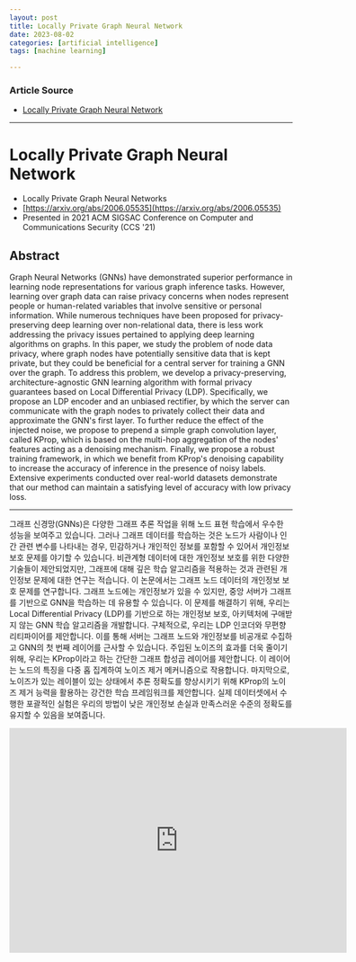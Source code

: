 ```yaml
---
layout: post
title: Locally Private Graph Neural Network 
date: 2023-08-02
categories: [artificial intelligence]
tags: [machine learning]

---
```


### Article Source

* [Locally Private Graph Neural Network](https://www.youtube.com/watch?v=1LdC5G_p-0g)

---

# Locally Private Graph Neural Network


* Locally Private Graph Neural Networks
* [https://arxiv.org/abs/2006.05535](https://arxiv.org/abs/2006.05535)
* Presented in 2021 ACM SIGSAC Conference on Computer and Communications Security (CCS '21)

## Abstract

Graph Neural Networks (GNNs) have demonstrated superior performance in learning node representations for various graph inference tasks. However, learning over graph data can raise privacy concerns when nodes represent people or human-related variables that involve sensitive or personal information. While numerous techniques have been proposed for privacy-preserving deep learning over non-relational data, there is less work addressing the privacy issues pertained to applying deep learning algorithms on graphs. In this paper, we study the problem of node data privacy, where graph nodes have potentially sensitive data that is kept private, but they could be beneficial for a central server for training a GNN over the graph. To address this problem, we develop a privacy-preserving, architecture-agnostic GNN learning algorithm with formal privacy guarantees based on Local Differential Privacy (LDP). Specifically, we propose an LDP encoder and an unbiased rectifier, by which the server can communicate with the graph nodes to privately collect their data and approximate the GNN's first layer. To further reduce the effect of the injected noise, we propose to prepend a simple graph convolution layer, called KProp, which is based on the multi-hop aggregation of the nodes' features acting as a denoising mechanism. Finally, we propose a robust training framework, in which we benefit from KProp's denoising capability to increase the accuracy of inference in the presence of noisy labels. Extensive experiments conducted over real-world datasets demonstrate that our method can maintain a satisfying level of accuracy with low privacy loss.

---

그래프 신경망(GNNs)은 다양한 그래프 추론 작업을 위해 노드 표현 학습에서 우수한 성능을 보여주고 있습니다. 그러나 그래프 데이터를 학습하는 것은 노드가 사람이나 인간 관련 변수를 나타내는 경우, 민감하거나 개인적인 정보를 포함할 수 있어서 개인정보 보호 문제를 야기할 수 있습니다. 비관계형 데이터에 대한 개인정보 보호를 위한 다양한 기술들이 제안되었지만, 그래프에 대해 깊은 학습 알고리즘을 적용하는 것과 관련된 개인정보 문제에 대한 연구는 적습니다. 이 논문에서는 그래프 노드 데이터의 개인정보 보호 문제를 연구합니다. 그래프 노드에는 개인정보가 있을 수 있지만, 중앙 서버가 그래프를 기반으로 GNN을 학습하는 데 유용할 수 있습니다. 이 문제를 해결하기 위해, 우리는 Local Differential Privacy (LDP)를 기반으로 하는 개인정보 보호, 아키텍처에 구애받지 않는 GNN 학습 알고리즘을 개발합니다. 구체적으로, 우리는 LDP 인코더와 무편향 리티파이어를 제안합니다. 이를 통해 서버는 그래프 노드와 개인정보를 비공개로 수집하고 GNN의 첫 번째 레이어를 근사할 수 있습니다. 주입된 노이즈의 효과를 더욱 줄이기 위해, 우리는 KProp이라고 하는 간단한 그래프 합성곱 레이어를 제안합니다. 이 레이어는 노드의 특징을 다중 홉 집계하여 노이즈 제거 메커니즘으로 작용합니다. 마지막으로, 노이즈가 있는 레이블이 있는 상태에서 추론 정확도를 향상시키기 위해 KProp의 노이즈 제거 능력을 활용하는 강건한 학습 프레임워크를 제안합니다. 실제 데이터셋에서 수행한 포괄적인 실험은 우리의 방법이 낮은 개인정보 손실과 만족스러운 수준의 정확도를 유지할 수 있음을 보여줍니다.

<iframe width="600" height="400" src="https://www.youtube.com/embed/1LdC5G_p-0g" title="YouTube video player" frameborder="0" allow="accelerometer; autoplay; clipboard-write; encrypted-media; gyroscope; picture-in-picture; web-share" allowfullscreen></iframe>


